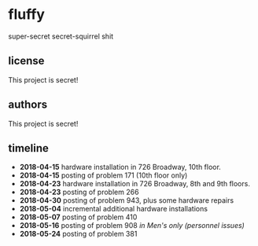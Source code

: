 # fluffy
super-secret secret-squirrel shit

## license
This project is secret!

## authors
This project is secret!

## timeline
- **2018-04-15** hardware installation in 726 Broadway, 10th floor.
- **2018-04-15** posting of problem 171 (10th floor only)
- **2018-04-23** hardware installation in 726 Broadway, 8th and 9th floors.
- **2018-04-23** posting of problem 266
- **2018-04-30** posting of problem 943, plus some hardware repairs
- **2018-05-04** incremental additional hardware installations
- **2018-05-07** posting of problem 410
- **2018-05-16** posting of problem 908 *in Men's only (personnel issues)*
- **2018-05-24** posting of problem 381
